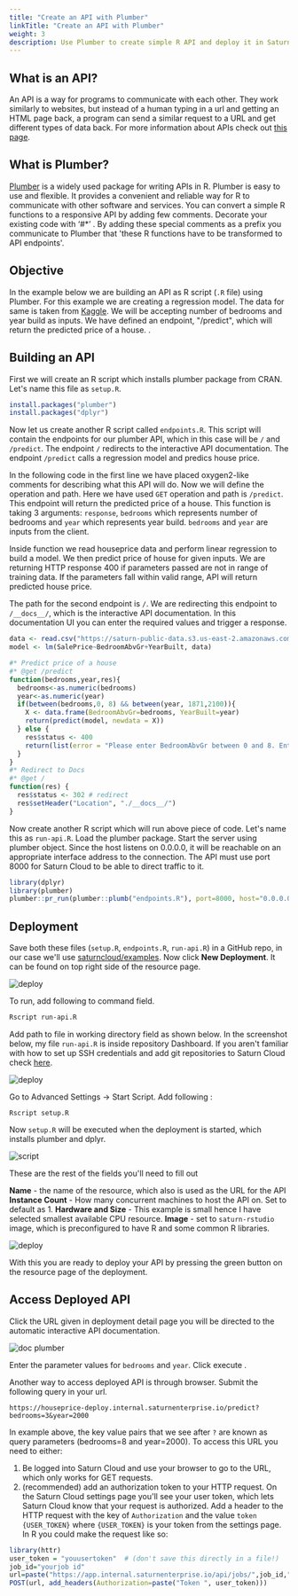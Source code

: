 ```yaml
---
title: "Create an API with Plumber"
linkTitle: "Create an API with Plumber"
weight: 3
description: Use Plumber to create simple R API and deploy it in Saturn Cloud
---
```

## What is an API?
An API is a way for programs to communicate with each other. They work similarly to websites, but instead of a human typing in a url and getting an HTML page back, a program can send a similar request to a URL and get different types of data back. For more information about APIs check out [this page](https://www.howtogeek.com/343877/what-is-an-api/).

## What is Plumber?
<a href="https://www.rplumber.io/index.html" target='_blank' rel='noopener'>Plumber</a> is a widely used package for writing APIs in R.  Plumber is easy to use and flexible. It provides a convenient and reliable way for R to communicate with other software and services.
You can convert a simple R functions to a responsive API by adding few comments. Decorate your existing code with ‘#*’ . By adding these special comments as a prefix you communicate to Plumber that 'these R functions have to be transformed to API endpoints'. 
## Objective
In the example below we are building an API as R script (`.R` file) using Plumber. For this example we are creating a regression model. The data for same is taken from [Kaggle](https://www.kaggle.com/c/house-prices-advanced-regression-techniques/data).
We will be accepting number of bedrooms and year build as inputs. We have defined an endpoint, "/predict", which will return the predicted price of a house.
. 
## Building an API
First we will create an R script which installs plumber package from CRAN. Let's name this file as `setup.R`.

```R
install.packages("plumber")
install.packages("dplyr")
```

Now let us create another R script called `endpoints.R`. This script will contain the endpoints for our plumber API, which in this case will be `/` and `/predict`. The endpoint `/` redirects to the interactive API documentation. The endpoint `/predict` calls a regression model and predics house price. 

In the following code in the first line we have placed oxygen2-like comments for describing what this API will do. Now we will define the operation and path. Here we have used `GET` operation and path is `/predict`. This endpoint will return the predicted price of a house.
This function is taking 3 arguments: `response`, `bedrooms` which represents number of bedrooms and `year` which represents year build. `bedrooms` and `year` are inputs from the client.

Inside function we read houseprice data and perform linear regression to build a model. We then predict price of house for given inputs. We are returning HTTP response 400 if parameters passed are not in range of training data. If the parameters fall within valid range, API will return predicted house price.

The path for the second endpoint is `/`. We are redirecting this endpoint to `/__docs__/`, which is the interactive API documentation. In this documentation UI you can enter the required values and trigger a response.
```R
data <- read.csv("https://saturn-public-data.s3.us-east-2.amazonaws.com/examples/dashboard/housePriceData.csv")
model <- lm(SalePrice~BedroomAbvGr+YearBuilt, data)

#* Predict price of a house
#* @get /predict
function(bedrooms,year,res){
  bedrooms<-as.numeric(bedrooms)
  year<-as.numeric(year)
  if(between(bedrooms,0, 8) && between(year, 1871,2100)){
    X <- data.frame(BedroomAbvGr=bedrooms, YearBuilt=year)
    return(predict(model, newdata = X))
  } else {
    res$status <- 400  
    return(list(error = "Please enter BedroomAbvGr between 0 and 8. Enter YearBuilt between 1872 and 2100."))
  }  
}
#* Redirect to Docs
#* @get /
function(res) {
  res$status <- 302 # redirect
  res$setHeader("Location", "./__docs__/")
}
```
Now create another R script which will run above piece of code. Let's name this as `run-api.R`.  Load the plumber package. Start the server using plumber object. Since the host listens on 0.0.0.0, it will be reachable on an appropriate interface address to the connection. The API must use port 8000 for Saturn Cloud to be able to direct traffic to it.
```R
library(dplyr)
library(plumber)
plumber::pr_run(plumber::plumb("endpoints.R"), port=8000, host="0.0.0.0")
```

## Deployment

Save both these files (`setup.R`, `endpoints.R`, `run-api.R`) in a GitHub repo, in our case we'll use [saturncloud/examples](github.com/saturncloud/examples). Now click **New Deployment**. It can be found on top right side of the resource page. 

![deploy](https://saturn-public-assets.s3.us-east-2.amazonaws.com/example-resources/plumber_deployment.png "doc-image")


To run, add following to command field.
```bash
Rscript run-api.R
```
Add path to file in working directory field as shown below. In the screenshot below, my file `run-api.R` is inside repository Dashboard. If you aren't familiar with how to set up SSH credentials and add git repositories to Saturn Cloud check [here](https://saturncloud.io/docs/using-saturn-cloud/gitrepo/).

![deploy](https://saturn-public-assets.s3.us-east-2.amazonaws.com/example-resources/working-directory.png "doc-image")


Go to Advanced Settings -> Start Script.  Add following :

`Rscript setup.R`


Now `setup.R` will be executed when the deployment is started, which installs plumber and dplyr. 

![script](https://saturn-public-assets.s3.us-east-2.amazonaws.com/example-resources/script.png "doc-image")

These are the rest of the fields you'll need to fill out


**Name** - the name of the resource, which also is used as the URL for the API
**Instance Count** - How many concurrent machines to host the API on. Set to default as 1.
**Hardware and Size** - This example is small hence I have selected smallest available CPU resource.
**Image** - set to `saturn-rstudio` image, which is preconfigured to have R and some common R libraries.

![deploy](https://saturn-public-assets.s3.us-east-2.amazonaws.com/example-resources/deploy_settings.png "doc-image")

With this you are ready to deploy your API by pressing the green button on the resource page of the deployment. 

## Access Deployed API

Click the URL given in deployment detail page you will be directed to the automatic interactive API documentation. 

![doc plumber](https://saturn-public-assets.s3.us-east-2.amazonaws.com/example-resources/docsplumber.png "doc-image")

Enter the parameter values for `bedrooms` and `year`. Click execute .

Another way to access deployed API is through browser. Submit the following query in your url. 

`https://houseprice-deploy.internal.saturnenterprise.io/predict?bedrooms=3&year=2000`

In example above, the key value pairs that we see after `?` are known as query parameters (bedrooms=8 and year=2000). 
To access this URL you need to either:

1. Be logged into Saturn Cloud and use your browser to go to the URL, which only works for GET requests.
2. (recommended) add an authorization token to your HTTP request. On the Saturn Cloud settings page you'll see your user token, which lets Saturn Cloud know that your request is authorized. Add a header to the HTTP request with the key of  `Authorization` and the value `token {USER_TOKEN}` where `{USER_TOKEN}` is your token from the settings page. In R you could make the request like so:

```R
library(httr)
user_token = "youusertoken"  # (don't save this directly in a file!)
job_id="yourjob id"
url=paste("https://app.internal.saturnenterprise.io/api/jobs/",job_id,"/start",sep="")
POST(url, add_headers(Authorization=paste("Token ", user_token)))
```

